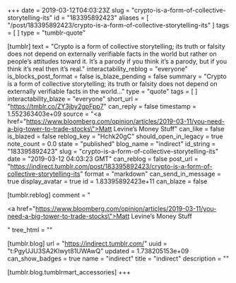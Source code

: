 +++
date = 2019-03-12T04:03:23Z
slug = "crypto-is-a-form-of-collective-storytelling-its"
id = "183395892423"
aliases = [ "/post/183395892423/crypto-is-a-form-of-collective-storytelling-its" ]
tags = [ ]
type = "tumblr-quote"

[tumblr]
text = "Crypto is a form of collective storytelling; its truth or falsity does not depend on externally verifiable facts in the world but rather on people’s attitudes toward it. It’s a parody if you think it’s a parody, but if you think it’s real then it’s real."
interactability_reblog = "everyone"
is_blocks_post_format = false
is_blaze_pending = false
summary = "Crypto is a form of collective storytelling; its truth or falsity does not depend on externally verifiable facts in the world..."
type = "quote"
tags = [ ]
interactability_blaze = "everyone"
short_url = "https://tmblr.co/ZY3jby2gpFpp7"
can_reply = false
timestamp = 1.552363403e+09
source = "<a href=\"https://www.bloomberg.com/opinion/articles/2019-03-11/you-need-a-big-tower-to-trade-stocks\">Matt Levine&rsquo;s Money Stuff</a>"
can_like = false
is_blazed = false
reblog_key = "Hchk20gC"
should_open_in_legacy = true
note_count = 0.0
state = "published"
blog_name = "indirect"
id_string = "183395892423"
slug = "crypto-is-a-form-of-collective-storytelling-its"
date = "2019-03-12 04:03:23 GMT"
can_reblog = false
post_url = "https://indirect.tumblr.com/post/183395892423/crypto-is-a-form-of-collective-storytelling-its"
format = "markdown"
can_send_in_message = true
display_avatar = true
id = 1.83395892423e+11
can_blaze = false

[tumblr.reblog]
comment = "<p><a href=\"https://www.bloomberg.com/opinion/articles/2019-03-11/you-need-a-big-tower-to-trade-stocks\">Matt Levine’s Money Stuff</a></p>"
tree_html = ""

[tumblr.blog]
url = "https://indirect.tumblr.com/"
uuid = "t:PgyUJU3SA2Klwyt81UWAwQ"
updated = 1.738205153e+09
can_show_badges = true
name = "indirect"
title = "indirect"
description = ""

[tumblr.blog.tumblrmart_accessories]
+++
